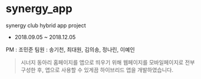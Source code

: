 # synergy_app
synergy club hybrid app project

- 2018.09.05 ~ 2018.12.05

PM : 조민준
팀원 : 송기천, 최대원, 김의송, 정나린, 이예인


>시너지 동아리 홈페이지를 앱으로 띄우기 위해 웹페이지를 모바일페이지로 전부 구성한 후, 앱으로 사용할 수 있게끔 하이브리드 앱을 개발하였습니다.
